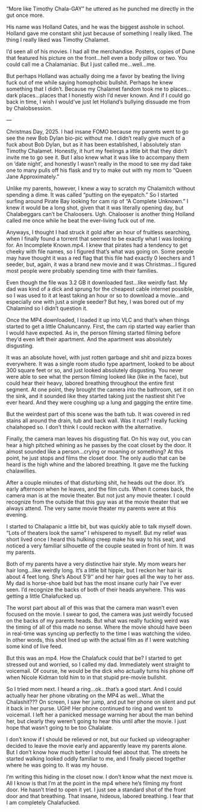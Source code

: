 
“More like Timothy Chala-GAY” he uttered as he punched me directly in the gut once more.


His name was Holland Oates, and he was the biggest asshole in school.  Holland gave me constant shit just because of something I really liked.  The thing I really liked was Timothy Chalamet.


I’d seen all of his movies.  I had all the merchandise.  Posters, copies of Dune that featured his picture on the front…hell even a body pillow or two.  You could call me a Chalamaniac.  But I just called me…well…me.


But perhaps Holland was actually doing me a favor by beating the living fuck out of me while saying homophobic bullshit.  Perhaps he knew something that I didn’t.  Because my Chalamet fandom took me to places…dark places…places that I honestly wish I’d never known.  And if I could go back in time, I wish I would’ve just let Holland’s bullying dissuade me from by Chalobsession.


—


Christmas Day, 2025.  I had insane FOMO because my parents went to go see the new Bob Dylan bio-pic without me.  I didn’t really give much of a fuck about Bob Dylan, but as it has been established, I absolutely stan Timothy Chalamet.  Honestly, it hurt my feelings a little bit that they didn’t invite me to go see it.  But I also knew what it was like to accompany them on ‘date night’, and honestly I wasn’t really in the mood to see my dad take one to many pulls off his flask and try to make out with my mom to “Queen Jane Approximately.”


Unlike my parents, however, I knew a way to scratch my Chalamitch without spending a dime.  It was called “putting on the eyepatch.”  So I started surfing around Pirate Bay looking for cam rip of “A Complete Unknown.”  I knew it would be a long shot, given that it was literally opening day, but Chalabeggars can’t be Chaloosers.  Ugh.  Chalooser is another thing Holland called me once while he beat the ever-living fuck out of me.  


Anyways, I thought I had struck it gold after an hour of fruitless searching, when I finally found a torrent that seemed to be exactly what I was looking for.  An Incomplete Known.mp4.  I knew that pirates had a tendency to get cheeky with file names, so I figured that’s what was going on.  Some people may have thought it was a red flag that this file had exactly 0 leechers and 1 seeder, but, again, it was a brand new movie and it was Christmas…I figured most people were probably spending time with their families.


Even though the file was 3.2 GB it downloaded fast…like weirdly fast.  My dad was kind of a dick and sprung for the cheapest cable internet possible, so I was used to it at least taking an hour or so to download a movie…and especially one with just a single seeder?  But hey, I was bored out of my Chalamind so I didn’t question it.  

Once the MP4 downloaded, I loaded it up into VLC and that’s when things started to get a little Chaluncanny.  First, the cam rip started way earlier than I would have expected.  As in, the person filming started filming before they’d even left their apartment.  And the apartment was absolutely disgusting.  


It was an absolute hovel, with just rotten garbage and shit and pizza boxes everywhere.  It was a single room studio type apartment, looked to be about 300 square feet or so, and just looked absolutely disgusting.  You never were able to see what the person filming looked like (like in the face), but could hear their heavy, labored breathing throughout the entire first segment.  At one point, they brought the camera into the bathroom, set it on the sink, and it sounded like they started taking just the nastiest shit I’ve ever heard.  And they were coughing up a lung and gagging the entire time.  


But the weirdest part of this scene was the bath tub.  It was covered in red stains all around the drain, tub and back wall.  Was it rust?  I really fucking chalahoped so.  I don’t think I could reckon with the alternative.


Finally, the camera man leaves his disgusting flat.  On his way out, you can hear a high pitched whining as he passes by the coat closet by the door.  It almost sounded like a person…crying or moaning or something?  At this point, he just stops and films the closet door.  The only audio that can be heard is the high whine and the labored breathing.  It gave me the fucking chalawillies.


After a couple minutes of that disturbing shit, he heads out the door.  It’s early afternoon when he leaves, and the film cuts.  When it comes back, the camera man is at the movie theater.   But not just any movie theater.  I could recognize from the outside that this guy was at the movie theater that we always attend.  The very same movie theater my parents were at this evening.  


I started to Chalapanic a little bit, but was quickly able to talk myself down.  “Lots of theaters look the same” I whispered to myself.  But my relief was short lived once I heard this hulking creep make his way to his seat, and noticed a very familiar silhouette of the couple seated in front of him.  It was my parents.


Both of my parents have a very distinctive hair style.  My mom wears her hair long…like weirdly long.  It’s a little bit hippie, but I reckon her hair is about 4 feet long.  She’s About 5’9’’ and her hair goes all the way to her ass.  My dad is horse-shoe bald but has the most insane curly hair I’ve ever seen.  I’d recognize the backs of both of their heads anywhere.  This was getting a little Chalafucked up.


The worst part about all of this was that the camera man wasn’t even focused on the movie.  I swear to god, the camera was just weirdly focused on the backs of my parents heads.  But what was really fucking weird was the timing of all of this made no sense.  Where the movie should have been in real-time was syncing up perfectly to the time I was watching the video.  In other words, this shot lined up with the actual film as if I were watching some kind of live feed.  


But this was an mp4.  How the Chalafuck could that be?  I started to get stressed out and worried, so I called my dad.  Immediately went straight to voicemail.  Of course, he would be the dick who actually turns his phone off when Nicole Kidman told him to in that stupid pre-movie bullshit.  


So I tried mom next.  I heard a ring…ok…that’s a good start.  And I could actually hear her phone vibrating on the MP4 as well…What the Chalashit???  On screen, I saw her jump, and put her phone on silent and put it back in her purse.  UGH!  Her phone continued to ring and went to voicemail.  I left her a panicked message warning her about the man behind her, but clearly they weren’t going to hear this until after the movie.  I just hope that wasn’t going to be too Chalalate.


I don’t know if I should be relieved or not, but our fucked up videographer decided to leave the movie early and apparently leave my parents alone.  But I don’t know how much better I should feel about that.  The streets he started walking looked oddly familiar to me, and I finally pieced together where he was going to.  It was my house.


I’m writing this hiding in the closet now.  I don’t know what the next move is.  All I know is that I’m at the point in the mp4 where he’s filming my front door.  He hasn’t tried to open it yet.  I just see a standard shot of the front door and that breathing.  That insane, hideous, labored breathing.  I fear that I am completely Chalafucked.  